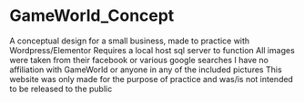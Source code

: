 # GameWorld_Concept
A conceptual design for a small business, made to practice with Wordpress/Elementor
Requires a local host sql server to function
All images were taken from their facebook or various google searches
I have no affiliation with GameWorld or anyone in any of the included pictures
This website was only made for the purpose of practice and was/is not intended to be released to the public
